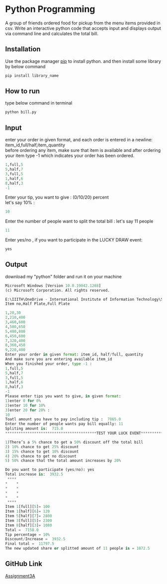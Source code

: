 # Python Programming

A group of friends ordered food for pickup from the menu items provided in csv. Write an interactive python code that accepts input and displays output via command line and calculates the total bill.

## Installation

Use the package manager [pip](https://pip.pypa.io/en/stable/) to install python.
and then install some library by below command

```bash
pip install library_name
```

## How to run
type below command in terminal

```python
python bill.py
```

## Input
enter your order in given format, and each order is entered in a newline:  
item_id,full/half,item_quantity                                                                
before ordering any item, make sure that item is available and after ordering your item type -1 which indicates your order has been ordered.

```python
1,full,5
5,half,7
3,full,5
1,half,6
8,half,3
-1
```
Enter your tip, you want to give : (0/10/20) percent                                          
let's say 10% :

```python
10
```
Enter the number of people want to split the total bill :
let's say 11 people
```python
11
```
Enter yes/no , if you want to participate in the LUCKY DRAW event:

```python
yes
```

## Output
download my "python" folder and run it on your machine 
```python
Microsoft Windows [Version 10.0.19042.1288]
(c) Microsoft Corporation. All rights reserved.

E:\IIITH\OneDrive - International Institute of Information Technology\SSD(sem1)\assignment3A>python bill.py
Item no,Half Plate,Full Plate

1,20,30
2,210,400
3,460,600
4,500,650
5,400,800
6,450,600
7,320,400
8,360,450
9,220,400
Enter your order in given format: item_id, half/full, quantity
And make sure you are entering available item_id
When you finished your order, type -1 :
1,full,5
5,half,7
3,full,5
1,half,6
8,half,3
-1
Please enter tips you want to give, in given format:
1)enter 0 for 0%
2)enter 10 for 10%
3)enter 20 for 20% :
10
Toatl amount you have to pay including tip :  7865.0
Enter the number of people wants pay bill equally: 11
Spliting amount is:  715.0
*****************************************TEST YOUR LUCK EVENT**********************************************

1)There’s a 5% chance to get a 50% discount off the total bill
2) 10% chance to get 25% discount
3) 15% chance to get 10% discount
4) 20% chance to get no discount
5) 50% chance that the total amount increases by 20%

Do you want to participate (yes/no): yes
Total increase is:  3932.5
 ****
*    *
*    *
*    *
*    *
 ****
Item 1[full][5]= 100
Item 1[half][6]= 120
Item 5[half][7]= 2800
Item 3[full][5]= 2300
Item 8[half][3]= 1080
Total =  7150.0
Tip percentage = 10%
Discount/Increase =  3932.5
Final total =  11797.5
The new updated share or splitted amount of 11 people is = 1072.5

```

## GitHub Link
[Assignment3A](https://github.com/skabukhoyer/Softawre-System-Development/tree/main/python)
